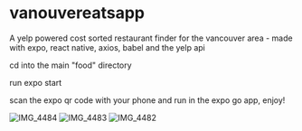 # vanouvereatsapp
A yelp powered cost sorted restaurant finder for the vancouver area - made with expo, react native, axios, babel and the yelp api

cd into the main "food" directory

run expo start 

scan the expo qr code with your phone and run in the expo go app, enjoy!

![IMG_4484](https://user-images.githubusercontent.com/3681651/140056189-791c487d-7e02-4c59-ad7d-db7d118e6d84.PNG)
![IMG_4483](https://user-images.githubusercontent.com/3681651/140056195-ef693ab4-30a8-44dd-abd0-dbeea5c0e3da.PNG)
![IMG_4482](https://user-images.githubusercontent.com/3681651/140056198-b9ddfeea-0da3-43c6-aa16-dd8ddf0470ff.PNG)




